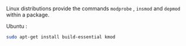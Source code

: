 Linux distributions provide the commands `modprobe` , `insmod` and `depmod` within a package.

Ubuntu :
```bash
sudo apt-get install build-essential kmod
```


